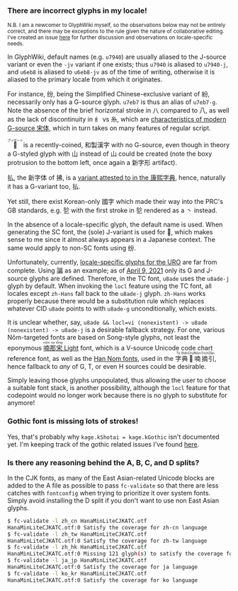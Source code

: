 ### There are incorrect glyphs in my locale!

<sup>N.B. I am a newcomer to GlyphWiki myself, so the observations below may not be entirely correct, and there may be exceptions to the rule given the nature of collaborative editing. I've created an issue [here](https://github.com/Radically/HanazonoLite/issues/14) for further discussion and observations on locale-specific needs.</sup>

In GlyphWiki, default names (e.g. `u7940`) are usually aliased to the J-source variant or even the `-jv` variant if one exists; thus `u7940` is aliased to `u7940-j`, and `u6eb8` is aliased to `u6eb8-jv` as of the time of writing, otherwise it is aliased to the primary locale from which it originates.

For instance, <span class="large">纷</span>, being the Simplified Chinese-exclusive variant of <span class="large mincho" lang="ko">紛</span>, necessarily only has a G-source glyph. `u7eb7` is thus an alias of `u7eb7-g`. Note the absence of the brief horizontal stroke in <span class="large bold mincho" lang="zh-Hans">八</span> compared to <span class="large bold mincho" lang="ko">八</span>, as well as the lack of discontinuity in <span class="large bold mincho" lang="zh-Hans">纟</span> vs <span class="large bold mincho" lang="ja">糸</span>, which are [characteristics of modern G-source <span class="gothic">宋体</span>](https://en.wikipedia.org/wiki/Jiu_zixing#Characteristics), which in turn takes on many features of regular script.

<span class="large"><ruby>𫙹<rp>(</rp><rt>ブリザード</rt><rp>)</rp></ruby></span> is a recently-coined, <span class="gothic">和製漢字</span> with no G-source, even though in theory a G-styled glyph with <span class="large mincho bold" lang="zh-Hans">山</span> instead of <span class="large mincho bold" lang="ja">山</span> could be created (note the boxy protrusion to the bottom left, once again a <span class="gothic">新字形</span> artifact).

<span class="large mincho" lang="ja">払</span>, the <span class="gothic">新字体</span> of <span class="large mincho" lang="ja">拂</span>, is a [variant attested to in the <span class="gothic">康熙字典</span>](https://web.archive.org/web/20210408170441/https://c.cidianwang.com/file/kangxi/1555.gif), hence, naturally it has a G-variant too, <span class="large mincho" lang="zh-Hans">払</span>.

Yet still, there exist Korean-only <span lang="ko" class="gothic">國字</span> which made their way into the PRC's GB standards, e.g. <span class="large mincho" lang="zh-Hans">乻</span> with the first stroke in <span class="large mincho" lang="ko">乻</span> rendered as a <span class="large">丶</span> instead.

In the absence of a locale-specific glyph, the default name is used. When generating the SC font, the (sole) J-variant is used for <span class="large">𫙹</span>, which makes sense to me since it almost always appears in a Japanese context. The same would apply to non-SC fonts using <span class="large">纷</span>.

Unfortunately, currently, [locale-specific glyphs for the URO](https://en.glyphwiki.org/wiki/Group:MulticolumnCharts) are far from complete. Using <span class="large">諞</span> as an example; as of [April 9, 2021](https://en.glyphwiki.org/wiki/u8ade@7) only its G and J-source glyphs are defined. Therefore, in the TC font, `u8ade` uses the `u8ade-j` glyph by default. When invoking the `locl` feature using the TC font, all locales except `zh-Hans` fall back to the `u8ade-j` glyph. `zh-Hans` works properly because there would be a substitution rule which replaces whatever CID `u8ade` points to with `u8ade-g` unconditionally, which exists.

It is unclear whether, say, `u8ade && locl=vi (nonexistent) -> u8ade (nonexistent) -> u8ade-j` is a desirable fallback strategy. For one, various Nôm-targeted fonts are based on Song-style glyphs, not least the eponymous [<ruby><rb><span class="gothic">喃</span> </rb><rp>(</rp><rt>nôm</rt><rp>)</rp></ruby><ruby><rb><span class="gothic">那</span></rb><rp>(</rp><rt>na</rt><rp>)</rp></ruby><ruby><rb><span class="gothic">宋</span></rb><rp>(</rp><rt>tống</rt><rp>)</rp></ruby> Light](http://nomfoundation.org/nom-tools/Nom-Font) font, which is a V-source Unicode code chart reference font, as well as the [Han Nom fonts](http://vietunicode.sourceforge.net/), used in the <ruby><rb><span class="gothic">字</span></rb><rt>Từ</rt><rb><span class="gothic">典</span></rb><rt>Điển</rt><rb><span class="gothic">𡨸</span></rb><rt>Chữ</rt><rb><span class="gothic">喃</span></rb> <rt>Nôm</rt><rb><span class="gothic">摘</span></rb> <rt>Trích</rt><rb><span class="gothic">引</span></rb> <rt>Dẫn</rt></ruby>, hence fallback to _any_ of G, T, or even H sources could be desirable.

Simply leaving those glyphs unpopulated, thus allowing the user to choose a suitable font stack, is another possibility, although the `locl` feature for that codepoint would no longer work because there is no glyph to substitute for anymore!

### Gothic font is missing lots of strokes!

Yes, that's probably why `kage.kShotai = kage.kGothic` isn't documented yet. I'm keeping track of the gothic related issues I've found [here](https://github.com/Radically/HanazonoLite/issues/13).

### Is there any reasoning behind the A, B, C, and D splits?

In the CJK fonts, as many of the East Asian-related Unicode blocks are added to the A file as possible to pass `fc-validate` so that there are less catches with `fontconfig` when trying to prioritize it over system fonts. Simply avoid installing the D split if you don't want to use non East Asian glyphs.

```sh
$ fc-validate -l zh_cn HanaMinLiteCJKATC.otf
HanaMinLiteCJKATC.otf:0 Satisfy the coverage for zh-cn language
$ fc-validate -l zh_tw HanaMinLiteCJKATC.otf
HanaMinLiteCJKATC.otf:0 Satisfy the coverage for zh-tw language
$ fc-validate -l zh_hk HanaMinLiteCJKATC.otf
HanaMinLiteCJKATC.otf:0 Missing 121 glyph(s) to satisfy the coverage for zh-hk language
$ fc-validate -l ja_jp HanaMinLiteCJKATC.otf
HanaMinLiteCJKATC.otf:0 Satisfy the coverage for ja language
$ fc-validate -l ko_kr HanaMinLiteCJKATC.otf
HanaMinLiteCJKATC.otf:0 Satisfy the coverage for ko language
```
